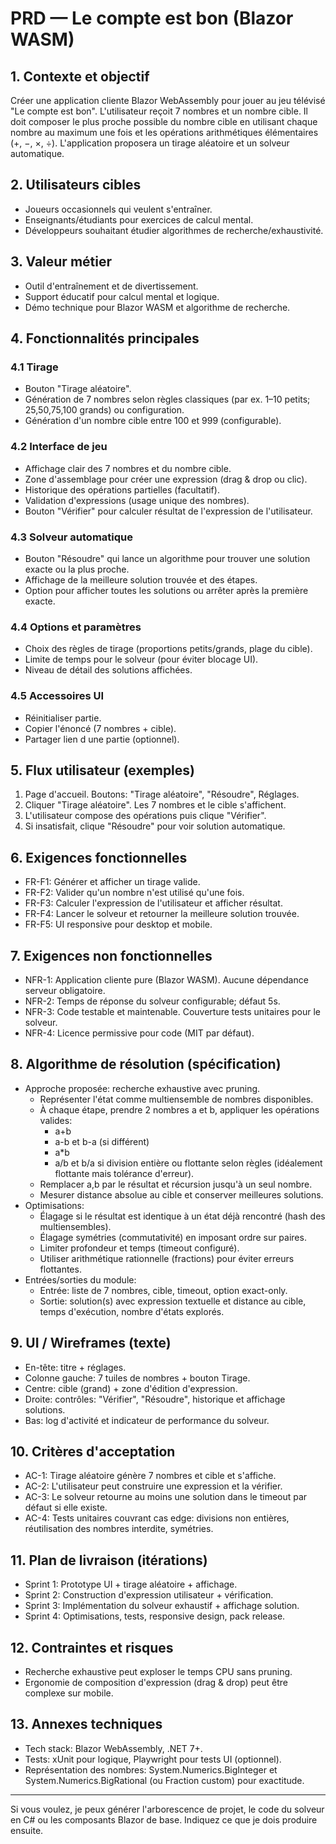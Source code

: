 # PRD — Le compte est bon (Blazor WASM)

## 1. Contexte et objectif
Créer une application cliente Blazor WebAssembly pour jouer au jeu télévisé "Le compte est bon". L'utilisateur reçoit 7 nombres et un nombre cible. Il doit composer le plus proche possible du nombre cible en utilisant chaque nombre au maximum une fois et les opérations arithmétiques élémentaires (+, −, ×, ÷). L'application proposera un tirage aléatoire et un solveur automatique.

## 2. Utilisateurs cibles
- Joueurs occasionnels qui veulent s'entraîner.
- Enseignants/étudiants pour exercices de calcul mental.
- Développeurs souhaitant étudier algorithmes de recherche/exhaustivité.

## 3. Valeur métier
- Outil d'entraînement et de divertissement.
- Support éducatif pour calcul mental et logique.
- Démo technique pour Blazor WASM et algorithme de recherche.

## 4. Fonctionnalités principales
### 4.1 Tirage
- Bouton "Tirage aléatoire".
- Génération de 7 nombres selon règles classiques (par ex. 1–10 petits; 25,50,75,100 grands) ou configuration.
- Génération d'un nombre cible entre 100 et 999 (configurable).

### 4.2 Interface de jeu
- Affichage clair des 7 nombres et du nombre cible.
- Zone d'assemblage pour créer une expression (drag & drop ou clic).
- Historique des opérations partielles (facultatif).
- Validation d'expressions (usage unique des nombres).
- Bouton "Vérifier" pour calculer résultat de l'expression de l'utilisateur.

### 4.3 Solveur automatique
- Bouton "Résoudre" qui lance un algorithme pour trouver une solution exacte ou la plus proche.
- Affichage de la meilleure solution trouvée et des étapes.
- Option pour afficher toutes les solutions ou arrêter après la première exacte.

### 4.4 Options et paramètres
- Choix des règles de tirage (proportions petits/grands, plage du cible).
- Limite de temps pour le solveur (pour éviter blocage UI).
- Niveau de détail des solutions affichées.

### 4.5 Accessoires UI
- Réinitialiser partie.
- Copier l'énoncé (7 nombres + cible).
- Partager lien d une partie (optionnel).

## 5. Flux utilisateur (exemples)
1. Page d'accueil. Boutons: "Tirage aléatoire", "Résoudre", Réglages.
2. Cliquer "Tirage aléatoire". Les 7 nombres et le cible s'affichent.
3. L'utilisateur compose des opérations puis clique "Vérifier".
4. Si insatisfait, clique "Résoudre" pour voir solution automatique.

## 6. Exigences fonctionnelles
- FR-F1: Générer et afficher un tirage valide.
- FR-F2: Valider qu'un nombre n'est utilisé qu'une fois.
- FR-F3: Calculer l'expression de l'utilisateur et afficher résultat.
- FR-F4: Lancer le solveur et retourner la meilleure solution trouvée.
- FR-F5: UI responsive pour desktop et mobile.

## 7. Exigences non fonctionnelles
- NFR-1: Application cliente pure (Blazor WASM). Aucune dépendance serveur obligatoire.
- NFR-2: Temps de réponse du solveur configurable; défaut 5s.
- NFR-3: Code testable et maintenable. Couverture tests unitaires pour le solveur.
- NFR-4: Licence permissive pour code (MIT par défaut).

## 8. Algorithme de résolution (spécification)
- Approche proposée: recherche exhaustive avec pruning.
  - Représenter l'état comme multiensemble de nombres disponibles.
  - À chaque étape, prendre 2 nombres a et b, appliquer les opérations valides:
    - a+b
    - a-b et b-a (si différent)
    - a*b
    - a/b et b/a si division entière ou flottante selon règles (idéalement flottante mais tolérance d'erreur).
  - Remplacer a,b par le résultat et récursion jusqu'à un seul nombre.
  - Mesurer distance absolue au cible et conserver meilleures solutions.
- Optimisations:
  - Élagage si le résultat est identique à un état déjà rencontré (hash des multiensembles).
  - Élagage symétries (commutativité) en imposant ordre sur paires.
  - Limiter profondeur et temps (timeout configuré).
  - Utiliser arithmétique rationnelle (fractions) pour éviter erreurs flottantes.
- Entrées/sorties du module:
  - Entrée: liste de 7 nombres, cible, timeout, option exact-only.
  - Sortie: solution(s) avec expression textuelle et distance au cible, temps d'exécution, nombre d'états explorés.

## 9. UI / Wireframes (texte)
- En-tête: titre + réglages.
- Colonne gauche: 7 tuiles de nombres + bouton Tirage.
- Centre: cible (grand) + zone d'édition d'expression.
- Droite: contrôles: "Vérifier", "Résoudre", historique et affichage solutions.
- Bas: log d'activité et indicateur de performance du solveur.

## 10. Critères d'acceptation
- AC-1: Tirage aléatoire génère 7 nombres et cible et s'affiche.
- AC-2: L'utilisateur peut construire une expression et la vérifier.
- AC-3: Le solveur retourne au moins une solution dans le timeout par défaut si elle existe.
- AC-4: Tests unitaires couvrant cas edge: divisions non entières, réutilisation des nombres interdite, symétries.

## 11. Plan de livraison (itérations)
- Sprint 1: Prototype UI + tirage aléatoire + affichage.
- Sprint 2: Construction d'expression utilisateur + vérification.
- Sprint 3: Implémentation du solveur exhaustif + affichage solution.
- Sprint 4: Optimisations, tests, responsive design, pack release.

## 12. Contraintes et risques
- Recherche exhaustive peut exploser le temps CPU sans pruning.
- Ergonomie de composition d'expression (drag & drop) peut être complexe sur mobile.

## 13. Annexes techniques
- Tech stack: Blazor WebAssembly, .NET 7+.
- Tests: xUnit pour logique, Playwright pour tests UI (optionnel).
- Représentation des nombres: System.Numerics.BigInteger et System.Numerics.BigRational (ou Fraction custom) pour exactitude.

---

Si vous voulez, je peux générer l'arborescence de projet, le code du solveur en C# ou les composants Blazor de base. Indiquez ce que je dois produire ensuite.


